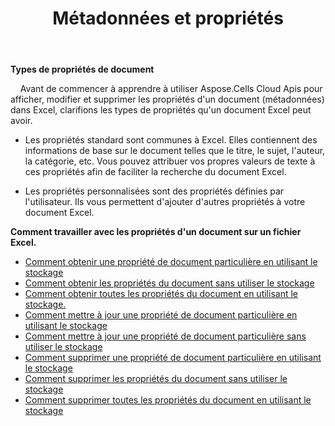 ﻿---
title: Métadonnées et propriétés
second_title: Aspose.Cells Cloud Documen
type: docs
url: /fr/metadata/
aliases: [/document-properties/,/working-with-document-properties/]
keywords: Get, delete, and update metadata from excel files
description: Aspose.Cells Cloud REST API prend en charge l'obtention, la suppression et la mise à jour des métadonnées des fichiers Excel. Le SDK prend en charge différents types de langages de développement. Ils incluent Android, C#, Go, Java, NodeJS, Perl, PHP, Python, Ruby et Swift.
weight: 100
kwords: Excel, Office Cloud, REST API, feuille de calcul, PDF, CSV, Json, Markdwon, métadonnées et propriétés
---
**Types de propriétés de document**

&nbsp;&nbsp;&nbsp;&nbsp;Avant de commencer à apprendre à utiliser Aspose.Cells Cloud Apis pour afficher, modifier et supprimer les propriétés d'un document (métadonnées) dans Excel, clarifions les types de propriétés qu'un document Excel peut avoir.

- Les propriétés standard sont communes à Excel. Elles contiennent des informations de base sur le document telles que le titre, le sujet, l'auteur, la catégorie, etc. Vous pouvez attribuer vos propres valeurs de texte à ces propriétés afin de faciliter la recherche du document Excel.

- Les propriétés personnalisées sont des propriétés définies par l'utilisateur. Ils vous permettent d'ajouter d'autres propriétés à votre document Excel.


**Comment travailler avec les propriétés d'un document sur un fichier Excel.**

- [Comment obtenir une propriété de document particulière en utilisant le stockage](/cells/fr/document-properties/get/)
- [Comment obtenir les propriétés du document sans utiliser le stockage](/cells/fr/metadata/get/)
- [Comment obtenir toutes les propriétés du document en utilisant le stockage.](/cells/fr/document-properties/get-all/)
- [Comment mettre à jour une propriété de document particulière en utilisant le stockage](/cells/fr/document-properties/update/)
- [Comment mettre à jour une propriété de document particulière sans utiliser le stockage](/cells/fr/metadata/update/)
- [Comment supprimer une propriété de document particulière en utilisant le stockage](/cells/fr/document-properties/delete/)
- [Comment supprimer les propriétés du document sans utiliser le stockage](/cells/fr/metadata/delete/)
- [Comment supprimer toutes les propriétés du document en utilisant le stockage](/cells/fr/document-properties/clear/)
